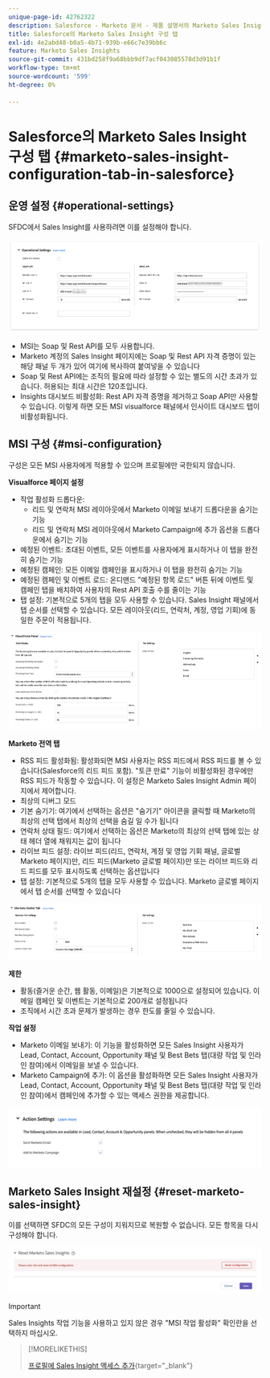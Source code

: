 ```yaml
---
unique-page-id: 42762322
description: Salesforce - Marketo 문서 - 제품 설명서의 Marketo Sales Insight 구성 탭
title: Salesforce의 Marketo Sales Insight 구성 탭
exl-id: 4e2abd48-b0a5-4b71-939b-e66c7e39bb6c
feature: Marketo Sales Insights
source-git-commit: 431bd258f9a68bbb9df7acf043085578d3d91b1f
workflow-type: tm+mt
source-wordcount: '599'
ht-degree: 0%

---
```


# Salesforce의 Marketo Sales Insight 구성 탭 {#marketo-sales-insight-configuration-tab-in-salesforce}

## 운영 설정 {#operational-settings}

SFDC에서 Sales Insight를 사용하려면 이를 설정해야 합니다.

![](assets/marketo-sales-insight-configuration-tab-in-salesforce-1.png)

* MSI는 Soap 및 Rest API를 모두 사용합니다.
* Marketo 계정의 Sales Insight 페이지에는 Soap 및 Rest API 자격 증명이 있는 해당 패널 두 개가 있어 여기에 복사하여 붙여넣을 수 있습니다
* Soap 및 Rest API에는 조직의 필요에 따라 설정할 수 있는 별도의 시간 초과가 있습니다. 허용되는 최대 시간은 120초입니다.
* Insights 대시보드 비활성화: Rest API 자격 증명을 제거하고 Soap API만 사용할 수 있습니다. 이렇게 하면 모든 MSI visualforce 패널에서 인사이트 대시보드 탭이 비활성화됩니다.

## MSI 구성 {#msi-configuration}

구성은 모든 MSI 사용자에게 적용할 수 있으며 프로필에만 국한되지 않습니다.

**Visualforce 페이지 설정**

* 작업 활성화 드롭다운:
   * 리드 및 연락처 MSI 레이아웃에서 Marketo 이메일 보내기 드롭다운을 숨기는 기능
   * 리드 및 연락처 MSI 레이아웃에서 Marketo Campaign에 추가 옵션을 드롭다운에서 숨기는 기능
* 예정된 이벤트: 초대된 이벤트, 모든 이벤트를 사용자에게 표시하거나 이 탭을 완전히 숨기는 기능
* 예정된 캠페인: 모든 이메일 캠페인을 표시하거나 이 탭을 완전히 숨기는 기능
* 예정된 캠페인 및 이벤트 로드: 온디맨드 &quot;예정된 항목 로드&quot; 버튼 뒤에 이벤트 및 캠페인 탭을 배치하여 사용자의 Rest API 호출 수를 줄이는 기능
* 탭 설정: 기본적으로 5개의 탭을 모두 사용할 수 있습니다. Sales Insight 패널에서 탭 순서를 선택할 수 있습니다. 모든 레이아웃(리드, 연락처, 계정, 영업 기회)에 동일한 주문이 적용됩니다.

![](assets/marketo-sales-insight-configuration-tab-in-salesforce-2.png)

**Marketo 전역 탭**

* RSS 피드 활성화됨: 활성화되면 MSI 사용자는 RSS 피드에서 RSS 피드를 볼 수 있습니다(Salesforce의 리드 피드 포함). &quot;토큰 만료&quot; 기능이 비활성화된 경우에만 RSS 피드가 작동할 수 있습니다. 이 설정은 Marketo Sales Insight Admin 페이지에서 제어합니다.
* 최상의 디버그 모드
* 기본 숨기기: 여기에서 선택하는 옵션은 &quot;숨기기&quot; 아이콘을 클릭할 때 Marketo의 최상의 선택 탭에서 최상의 선택을 숨길 일 수가 됩니다
* 연락처 상태 필드: 여기에서 선택하는 옵션은 Marketo의 최상의 선택 탭에 있는 상태 헤더 열에 채워지는 값이 됩니다
* 라이브 피드 설정: 라이브 피드(리드, 연락처, 계정 및 영업 기회 패널, 글로벌 Marketo 페이지)만, 리드 피드(Marketo 글로벌 페이지)만 또는 라이브 피드와 리드 피드를 모두 표시하도록 선택하는 옵션입니다
* 탭 설정: 기본적으로 5개의 탭을 모두 사용할 수 있습니다. Marketo 글로벌 페이지에서 탭 순서를 선택할 수 있습니다

![](assets/marketo-sales-insight-configuration-tab-in-salesforce-3.png)

**제한**

* 활동(즐거운 순간, 웹 활동, 이메일)은 기본적으로 1000으로 설정되어 있습니다. 이메일 캠페인 및 이벤트는 기본적으로 200개로 설정됩니다
* 조직에서 시간 초과 문제가 발생하는 경우 한도를 줄일 수 있습니다.

**작업 설정**

* Marketo 이메일 보내기: 이 기능을 활성화하면 모든 Sales Insight 사용자가 Lead, Contact, Account, Opportunity 패널 및 Best Bets 탭(대량 작업 및 인라인 참여)에서 이메일을 보낼 수 있습니다.
* Marketo Campaign에 추가: 이 옵션을 활성화하면 모든 Sales Insight 사용자가 Lead, Contact, Account, Opportunity 패널 및 Best Bets 탭(대량 작업 및 인라인 참여)에서 캠페인에 추가할 수 있는 액세스 권한을 제공합니다.

![](assets/marketo-sales-insight-configuration-tab-in-salesforce-4.png)

## Marketo Sales Insight 재설정 {#reset-marketo-sales-insight}

이를 선택하면 SFDC의 모든 구성이 지워지므로 복원할 수 없습니다. 모든 항목을 다시 구성해야 합니다.

![](assets/marketo-sales-insight-configuration-tab-in-salesforce-5.png)

>[!IMPORTANT]
>
>Sales Insights 작업 기능을 사용하고 있지 않은 경우 &quot;MSI 작업 활성화&quot; 확인란을 선택하지 마십시오.

>[!MORELIKETHIS]
>
>[프로필에 Sales Insight 액세스 추가](/help/marketo/product-docs/marketo-sales-insight/msi-for-salesforce/configuration/add-sales-insight-access-to-profiles.md){target="_blank"}

